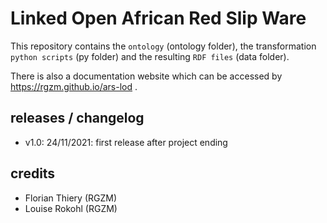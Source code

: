# Linked Open African Red Slip Ware 
       
This repository contains the `ontology` (ontology folder), the transformation `python scripts` (py folder) and the resulting `RDF files` (data folder).
                
There is also a documentation website which can be accessed by <https://rgzm.github.io/ars-lod> .
  
## releases / changelog 

-   v1.0: 24/11/2021: first release after project ending

## credits

-   Florian Thiery (RGZM)
-   Louise Rokohl (RGZM)
